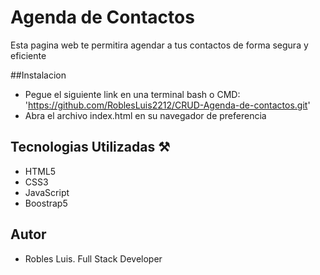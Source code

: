 # Agenda de Contactos

Esta pagina web te permitira agendar a tus contactos de forma segura y eficiente

##Instalacion

- Pegue el siguiente link en una terminal bash o CMD: 'https://github.com/RoblesLuis2212/CRUD-Agenda-de-contactos.git'
- Abra el archivo index.html en su navegador de preferencia

## Tecnologias Utilizadas ⚒️

- HTML5
- CSS3
- JavaScript
- Boostrap5

## Autor

- Robles Luis. Full Stack Developer

